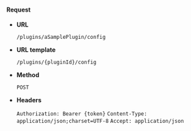 #### Request

* **URL**

  `/plugins/aSamplePlugin/config`

* **URL template**

  `/plugins/{pluginId}/config`

* **Method**

  `POST`

* **Headers**

  `Authorization: Bearer {token}`
  `Content-Type: application/json;charset=UTF-8`
  `Accept: application/json`
